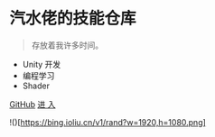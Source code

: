 # 汽水佬的技能仓库

> 存放着我许多时间。

* Unity 开发
* 编程学习
* Shader

[GitHub](https://github.com/onionkingdom/)
[进 入](#)

!()[https://bing.ioliu.cn/v1/rand?w=1920,h=1080.png]
